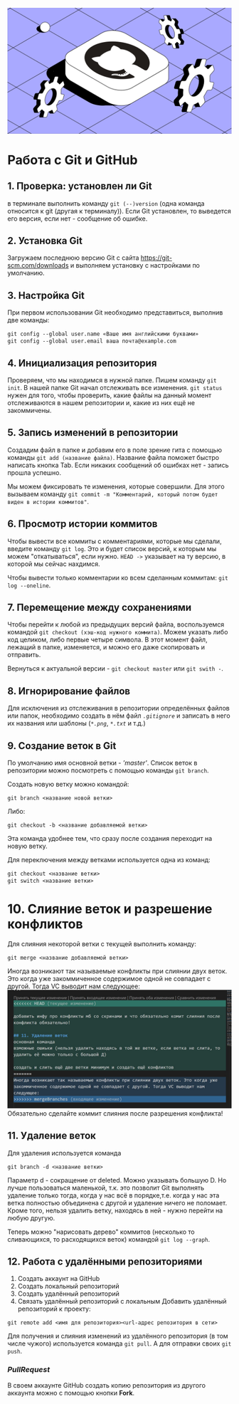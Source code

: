 ![Oops..](mini_magick20210701-174-gcnmqx.png)
# Работа с Git и GitHub

## 1. Проверка: установлен ли Git
в терминале выполнить команду `git (--)version` (одна команда относится к git (другая к терминалу)). Если Git установлен, то выведется его версия, если нет - сообщение об ошибке. 

## 2. Установка Git
Загружаем последнюю версию Git с сайта https://git-scm.com/downloads и выполняем установку с настройками по умолчанию.

## 3. Настройка Git
При первом использовании Git необходимо представиться, выполнив две команды:
```
git config --global user.name «Ваше имя английскими буквами»
git config --global user.email ваша почта@example.com
```

## 4. Инициализация репозитория
Проверяем, что мы находимся в нужной папке. Пишем команду `git init`. В нашей папке Git
начал отслеживать все изменения. `git status` нужен для того, чтобы проверить, какие файлы на данный момент отслеживаются в нашем репозитории и, какие из них ещё не закоммичены.

## 5. Запись изменений в репозитории
Создадим файл в папке и добавим его в поле зрение гита с помощью команды `git add (название файла)`. Название файла поможет быстро написать кнопка Tab. Если никаких сообщений об ошибках нет - запись прошла успешно.

Мы можем фиксировать те
изменения, которые совершили. Для этого вызываем команду `git commit -m "Комментарий, который потом будет виден в истории коммитов"`. 

## 6. Просмотр истории коммитов
Чтобы вывести все коммиты с комментариями, которые мы сделали, введите команду `git log`. Это и будет список версий, к которым мы можем "откатываться", если нужно. `HEAD ->` указывает на ту версию, в которой мы сейчас нахдимся.

Чтобы вывести только комментарии ко всем сделанным коммитам: `git log --oneline`. 

## 7. Перемещение между сохранениями
Чтобы перейти к любой из предыдущих версий
файла, воспользуемся командой `git checkout (хэш-код нужного коммита)`. Можем указать либо код целиком, либо первые четыре символа. В этот момент файл, лежащий в папке, изменяется, и можно его даже скопировать и отправить.

Вернуться к актуальной версии - `git checkout master` или `git swith -`.

## 8. Игнорирование файлов
Для исключения из отслеживания в репозитории определённых файлов или папок, необходимо создать в нём файл *`.gitignore`* и записать в него их названия или шаблоны (*`*.png`*, *`*.txt`* и т.д.)

## 9. Создание веток в Git
По умолчанию имя основной ветки - *'master'*.
Список веток в репозитории можно посмотреть с помощью команды `git branch`.

Создать новую ветку можно командой:
```
git branch <название новой ветки>
```
Либо:
```
git checkout -b <название добавляемой ветки>
```
Эта команда удобнее тем, что сразу после создания переходит на новую ветку.

Для переключения между ветками используется одна из команд:
```
git checkout <название ветки>
git switch <название ветки>
```

# 10. Слияние веток и разрешение конфликтов
Для слияния некоторой ветки с текущей выполнить команду:
```
git merge <название добавляемой ветки>
```
Иногда возникают так называемые конфликты при слиянии двух веток. Это когда уже закоммиченное содержимое одной не совпадает с другой. Тогда VC выводит нам следующее:
![Oops..](Txh4BzVuEkg.jpg)
Обязательно сделайте коммит слияния после разрешения конфликта!

## 11. Удаление веток
Для удаления используется команда 
```
git branch -d <название ветки>
```
Параметр d - сокращение от deleted. Можно указывать большую D. Но лучше пользоваться маленькой, т.к. это позволит Git выполнять удаление только тогда, когда у нас всё в порядке,т.е. когда у нас эта ветка полностью объединена с другой и
удаление ничего не поломает. Кроме того, нельзя удалить ветку, находясь в ней - нужно перейти на любую другую.

Теперь можно "нарисовать дерево" коммитов (несколько то сливающихся, то расходящихся веток) командой `git log --graph`.

## 12. Работа с удалёнными репозиториями

1. Создать аккаунт на GitHub
2. Создать локальный репозиторий
3. Создать удалённый репозиторий
4. Связать удалённый репозиторий с локальным
Добавить удалённый репозиторий к проекту:
```
git remote add <имя для репозитория><url-адрес репозитория в сети>
```
Для получения и слияния изменений из удалённого репозитория (в том числе чужого) используется команда `git pull`.
А для отправки своих `git push`.

### *PullRequest*
В своем аккаунте GitHub создать копию репозитория из другого аккаунта можно с помощью кнопки **Fork**.